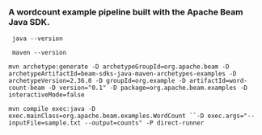 ### A wordcount example pipeline built with the Apache Beam Java SDK.




` java --version`



` maven --version`




`mvn archetype:generate -D archetypeGroupId=org.apache.beam -D archetypeArtifactId=beam-sdks-java-maven-archetypes-examples -D archetypeVersion=2.36.0 -D groupId=org.example -D artifactId=word-count-beam -D version="0.1" -D package=org.apache.beam.examples -D interactiveMode=false`



`mvn compile exec:java -D exec.mainClass=org.apache.beam.examples.WordCount ``-D exec.args="--inputFile=sample.txt --output=counts" -P direct-runner`